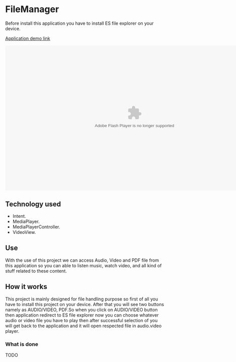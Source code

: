 # FileManager
   
   Before install this application you have to install ES file explorer on your device.

   [Application demo link](https://www.youtube.com/embed/LSJPBWy3AOM)

<div style="width:100%;height:100%;width: 820px; height: 461.25px; float: none; clear: both; margin: 2px auto;">
  <embed src="https://youtu.be/LSJPBWy3AOM;hl=en_US&amp;rel=0&amp;autohide=1&amp;autoplay=1" wmode="transparent" type="application/x-shockwave-flash" width="100%" height="100%" allowfullscreen="true" title="Adobe Flash Player">
</div>



## Technology used
 
 * Intent. 
 * MediaPlayer. 
 * MediaPlayerController.
 * VideoView.

## Use

 With the use of this project we can access Audio, Video and PDF file from this application so you can able to listen music, watch video, and all kind of stuff related to these content.

## How it works
 
 This project is mainly designed for file handling purpose so first of all you have to install this project on your device. After that you will see two buttons namely as AUDIO/VIDEO, PDF.So when you click on AUDIO/VIDEO button then application redirect to ES file explorer now you can choose whatever audio or video file you have to play then after successful selection of you will get back to the application and it will open respected file in audio.video player.

### What is done
 
 TODO